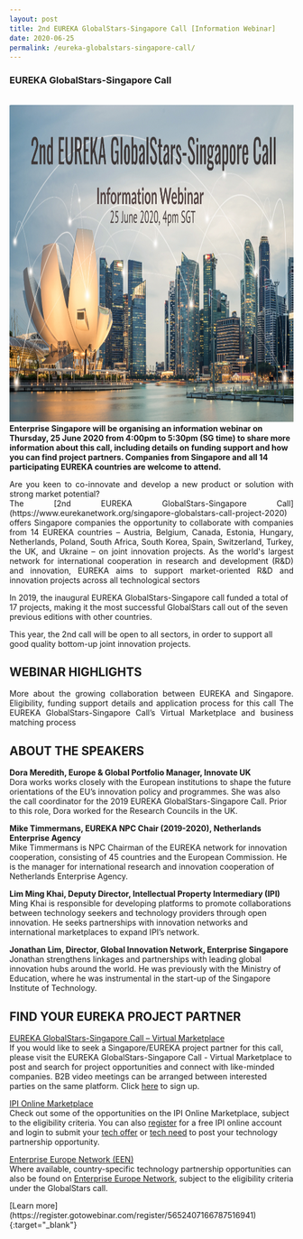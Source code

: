 ```yaml
---
layout: post
title: 2nd EUREKA GlobalStars-Singapore Call [Information Webinar]
date: 2020-06-25
permalink: /eureka-globalstars-singapore-call/
---
```

<h3>EUREKA GlobalStars-Singapore Call</h3><br>
<a href="https://register.gotowebinar.com/register/5652407166787516941">
<img src="/images/2nd Eureka Globalstars-Singapore Call.png" alt="1" style="width:1000px;height:562px;">
</a><b>Enterprise Singapore will be organising an information webinar on Thursday, 25 June 2020 from 4:00pm to 5:30pm (SG time) to share more information about this call, including details on funding support and how you can find project partners. Companies from Singapore and all 14 participating EUREKA countries are welcome to attend.</b><br>
<p align="justify">
Are you keen to co-innovate and develop a new product or solution with strong market potential? 
<br>
The [2nd EUREKA GlobalStars-Singapore Call](https://www.eurekanetwork.org/singapore-globalstars-call-project-2020) offers Singapore companies the opportunity to collaborate with companies from 14 EUREKA countries – Austria, Belgium, Canada, Estonia, Hungary, Netherlands, Poland, South Africa, South Korea, Spain, Switzerland, Turkey, the UK, and Ukraine – on joint innovation projects. As the world's largest network for international cooperation in research and development (R&D) and innovation, EUREKA aims to support market-oriented R&D and innovation projects across all technological sectors

In 2019, the inaugural EUREKA GlobalStars-Singapore call funded a total of 17 projects, making it the most successful GlobalStars call out of the seven previous editions with other countries. 

This year, the 2nd call will be open to all sectors, in order to support all good quality bottom-up joint innovation projects.</p>

<h2>WEBINAR HIGHLIGHTS</h2>

<p align="justify">More about the growing collaboration between EUREKA and Singapore.
Eligibility, funding support details and application process for this call
The EUREKA GlobalStars-Singapore Call’s Virtual Marketplace and business matching process</p>

<h2>ABOUT THE SPEAKERS</h2>

<b>Dora Meredith, Europe & Global Portfolio Manager, Innovate UK</b><br>
Dora works works closely with the European institutions to shape the future orientations of the EU’s innovation policy and programmes. She was also the call coordinator for the 2019 EUREKA GlobalStars-Singapore Call. Prior to this role, Dora worked for the Research Councils in the UK. 
  
<b>Mike Timmermans, EUREKA NPC Chair (2019-2020), Netherlands Enterprise Agency</b><br>
Mike Timmermans is NPC Chairman of the EUREKA network for innovation cooperation, consisting of 45 countries and the European Commission. He is the manager for international research and innovation cooperation of Netherlands Enterprise Agency. 

<b>Lim Ming Khai, Deputy Director, Intellectual Property Intermediary (IPI)</b><br>
Ming Khai is responsible for developing platforms to promote collaborations between technology seekers and technology providers through open innovation. He seeks partnerships with innovation networks and international marketplaces to expand IPI’s network.

<b>Jonathan Lim, Director, Global Innovation Network, Enterprise Singapore</b><br>
Jonathan strengthens linkages and partnerships with leading global innovation hubs around the world. He was previously with the Ministry of Education, where he was instrumental in the start-up of the Singapore Institute of Technology.</p>

<h2>FIND YOUR EUREKA PROJECT PARTNER</h2>
<p align="justify">
  
[EUREKA GlobalStars-Singapore Call – Virtual Marketplace](https://eureka-globalstars-singapore-open-competition.b2match.io)<br>
If you would like to seek a Singapore/EUREKA project partner for this call, please visit the EUREKA GlobalStars-Singapore Call - Virtual Marketplace to post and search for project opportunities and connect with like-minded companies. B2B video meetings can be arranged between interested parties on the same platform. Click [here](https://eureka-globalstars-singapore-open-competition.b2match.io/signup) to sign up.
 
[IPI Online Marketplace](http://www.ipi-singapore.org/)<br>
Check out some of the opportunities on the IPI Online Marketplace, subject to the eligibility criteria. You can also [register](https://www.ipi-singapore.org/user/register) for a free IPI online account and login to submit your [tech offer](https://www.ipi-singapore.org/node/add/technology-offers) or [tech need](https://www.ipi-singapore.org/node/add/technology-needs) to post your technology partnership opportunity.
 
[Enterprise Europe Network (EEN)](https://een.ec.europa.eu/partners)<br>
Where available, country-specific technology partnership opportunities can also be found on [Enterprise Europe Network](https://een.ec.europa.eu/partners), subject to the eligibility criteria under the GlobalStars call.
</p>
[Learn more](https://register.gotowebinar.com/register/5652407166787516941){:target="_blank"}
